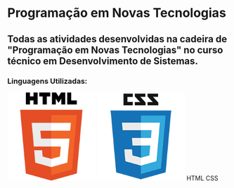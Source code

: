 # Programação em Novas Tecnologias
## Todas as atividades desenvolvidas na cadeira de "Programação em Novas Tecnologias" no curso técnico em Desenvolvimento de Sistemas.

### Linguagens Utilizadas:

<img src="https://github.com/MariaManguinho/programacao_em_novas_tecnologias/blob/main/imagens/html5.png" alt="Icon do Java" width="200px" height="200px"/> <img src="https://github.com/MariaManguinho/programacao_em_novas_tecnologias/blob/main/imagens/css3.png" alt="Icon do Java" width="200px" height="200px"/>
HTML                      CSS
